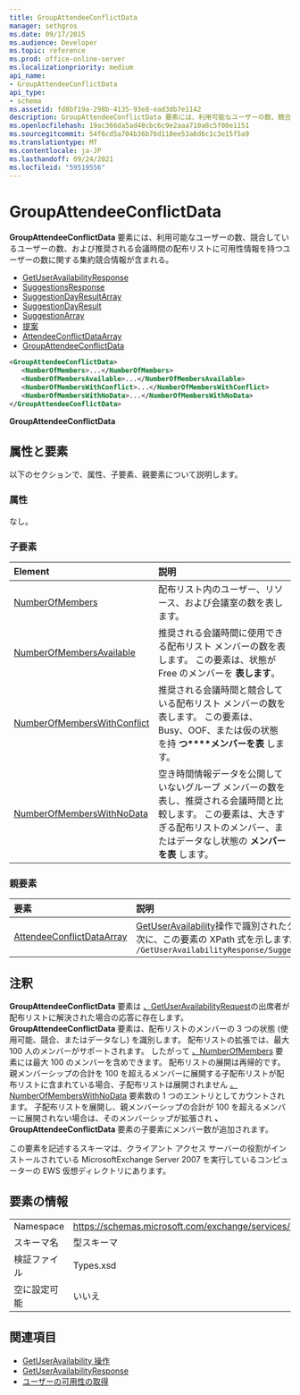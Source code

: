 ```yaml
---
title: GroupAttendeeConflictData
manager: sethgros
ms.date: 09/17/2015
ms.audience: Developer
ms.topic: reference
ms.prod: office-online-server
ms.localizationpriority: medium
api_name:
- GroupAttendeeConflictData
api_type:
- schema
ms.assetid: fd8bf19a-298b-4135-93e8-ead3db7e1142
description: GroupAttendeeConflictData 要素には、利用可能なユーザーの数、競合しているユーザーの数、および推奨される会議時間の配布リストに可用性情報を持つユーザーの数に関する集約競合情報が含まれる。
ms.openlocfilehash: 19ac366da5ad48cbc6c9e2aaa710a8c5f00e1151
ms.sourcegitcommit: 54f6cd5a704b36b76d110ee53a6d6c1c3e15f5a9
ms.translationtype: MT
ms.contentlocale: ja-JP
ms.lasthandoff: 09/24/2021
ms.locfileid: "59519556"
---
```

# <a name="groupattendeeconflictdata"></a>GroupAttendeeConflictData

**GroupAttendeeConflictData** 要素には、利用可能なユーザーの数、競合しているユーザーの数、および推奨される会議時間の配布リストに可用性情報を持つユーザーの数に関する集約競合情報が含まれる。 
  
- [GetUserAvailabilityResponse](getuseravailabilityresponse.md)
- [SuggestionsResponse](suggestionsresponse.md)
- [SuggestionDayResultArray](suggestiondayresultarray.md)
- [SuggestionDayResult](suggestiondayresult.md)
- [SuggestionArray](suggestionarray.md)
- [提案](suggestion.md)
- [AttendeeConflictDataArray](attendeeconflictdataarray.md)
- [GroupAttendeeConflictData](groupattendeeconflictdata.md)
  
```xml
<GroupAttendeeConflictData>
   <NumberOfMembers>...</NumberOfMembers>
   <NumberOfMembersAvailable>...</NumberOfMembersAvailable>
   <NumberOfMembersWithConflict>...</NumberOfMembersWithConflict>
   <NumberOfMembersWithNoData>...</NumberOfMembersWithNoData>
</GroupAttendeeConflictData>
```

**GroupAttendeeConflictData**

## <a name="attributes-and-elements"></a>属性と要素

以下のセクションで、属性、子要素、親要素について説明します。
  
### <a name="attributes"></a>属性

なし。
  
### <a name="child-elements"></a>子要素

|**Element**|**説明**|
|:-----|:-----|
|[NumberOfMembers](numberofmembers.md) <br/> |配布リスト内のユーザー、リソース、および会議室の数を表します。  <br/> |
|[NumberOfMembersAvailable](numberofmembersavailable.md) <br/> |推奨される会議時間に使用できる配布リスト メンバーの数を表します。 この要素は、状態が Free のメンバーを **表します**。  <br/> |
|[NumberOfMembersWithConflict](numberofmemberswithconflict.md) <br/> |推奨される会議時間と競合している配布リスト メンバーの数を表します。 この要素は、Busy、OOF、または仮の状態を持 **つ****メンバーを表** します。   <br/> |
|[NumberOfMembersWithNoData](numberofmemberswithnodata.md) <br/> |空き時間情報データを公開していないグループ メンバーの数を表し、推奨される会議時間と比較します。 この要素は、大きすぎる配布リストのメンバー、またはデータなし状態の **メンバーを表** します。  <br/> |
   
### <a name="parent-elements"></a>親要素

|**要素**|**説明**|
|:-----|:-----|
|[AttendeeConflictDataArray](attendeeconflictdataarray.md) <br/> |[GetUserAvailability](getuseravailability-operation.md)操作で識別されたクエリを実行した出席者の競合データの配列を格納します。  <br/> 次に、この要素の XPath 式を示します。  <br/>  `/GetUserAvailabilityResponse/SuggestionsResponse/SuggestionDayResultArray/SuggestionDayResult[i]/SuggestionArray/Suggestion[i]/AttendeeConflictDataArray` <br/> |
   
## <a name="remarks"></a>注釈

**GroupAttendeeConflictData** 要素は [、GetUserAvailabilityRequest](getuseravailabilityrequest.md)の出席者が配布リストに解決された場合の応答に存在します。 **GroupAttendeeConflictData** 要素は、配布リストのメンバーの 3 つの状態 (使用可能、競合、またはデータなし) を識別します。 配布リストの拡張では、最大 100 人のメンバーがサポートされます。 したがって [、NumberOfMembers](numberofmembers.md) 要素には最大 100 のメンバーを含めできます。 配布リストの展開は再帰的です。 親メンバーシップの合計を 100 を超えるメンバーに展開する子配布リストが配布リストに含まれている場合、子配布リストは展開されません [。NumberOfMembersWithNoData](numberofmemberswithnodata.md) 要素数の 1 つのエントリとしてカウントされます。 子配布リストを展開し、親メンバーシップの合計が 100 を超えるメンバーに展開されない場合は、そのメンバーシップが拡張され **、GroupAttendeeConflictData** 要素の子要素にメンバー数が追加されます。 
  
この要素を記述するスキーマは、クライアント アクセス サーバーの役割がインストールされている MicrosoftExchange Server 2007 を実行しているコンピューターの EWS 仮想ディレクトリにあります。
  
## <a name="element-information"></a>要素の情報

|||
|:-----|:-----|
|Namespace  <br/> |https://schemas.microsoft.com/exchange/services/2006/types  <br/> |
|スキーマ名  <br/> |型スキーマ  <br/> |
|検証ファイル  <br/> |Types.xsd  <br/> |
|空に設定可能  <br/> |いいえ  <br/> |
   
## <a name="see-also"></a>関連項目

- [GetUserAvailability 操作](getuseravailability-operation.md)
- [GetUserAvailabilityResponse](getuseravailabilityresponse.md)
- [ユーザーの可用性の取得](https://msdn.microsoft.com/library/d4133fcb-9b0f-4e6b-aadf-a389da83516a%28Office.15%29.aspx)

